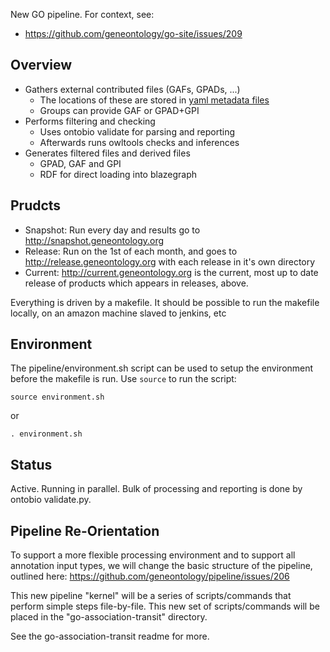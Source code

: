 New GO pipeline. For context, see:

 * https://github.com/geneontology/go-site/issues/209

## Overview

 * Gathers external contributed files (GAFs, GPADs, ...)
    * The locations of these are stored in [yaml metadata files](../metadata/datasets)
    * Groups can provide GAF or GPAD+GPI
 * Performs filtering and checking
    * Uses ontobio validate for parsing and reporting
    * Afterwards runs owltools checks and inferences
 * Generates filtered files and derived files
    * GPAD, GAF and GPI
    * RDF for direct loading into blazegraph

## Prudcts

* Snapshot: Run every day and results go to http://snapshot.geneontology.org
* Release: Run on the 1st of each month, and goes to http://release.geneontology.org with each release in it's own directory
* Current: http://current.geneontology.org is the current, most up to date release of products which appears in releases, above.

Everything is driven by a makefile. It should be possible to run the makefile locally, on an amazon machine slaved to jenkins, etc

## Environment

The pipeline/environment.sh script can be used to setup the environment before the makefile
is run. Use `source` to run the script:

    source environment.sh

or

    . environment.sh

## Status

Active. Running in parallel. Bulk of processing and reporting is done by ontobio validate.py.

## Pipeline Re-Orientation
To support a more flexible processing environment and to support all annotation input types, we will
change the basic structure of the pipeline, outlined here: https://github.com/geneontology/pipeline/issues/206

This new pipeline "kernel" will be a series of scripts/commands that perform simple steps file-by-file. This
new set of scripts/commands will be placed in the "go-association-transit" directory.

See the go-association-transit readme for more.
